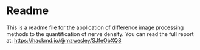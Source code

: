 # Readme
This is a readme file for the application of difference image processing methods to the quantification of nerve density.
You can read the full report at: https://hackmd.io/@mzwesley/SJfeObXQ8
